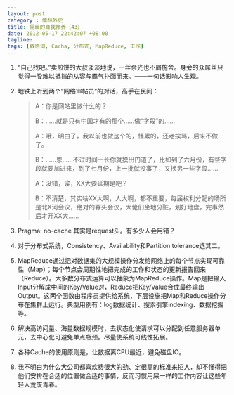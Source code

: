 ```yaml
---
layout: post
category : 儒林外史
title: 屌丝的自我修养（43）
date: 2012-05-17 22:42:07 +08:00
tagline:
tags: [敏感词, Cacha, 分布式, MapReduce, 工作]
---
```


1. “自己找吧。”卖煎饼的大叔淡淡地说，一丝余光也不屑施舍。身旁的众屌丝只觉得一股难以抵挡的从容与霸气扑面而来。——一句话影响人生观。

2. 地铁上听到两个“网络审帖员”的对话，高手在民间：

    > A：你是网站里做什么的？
    > 
    > B：……就是只有中国才有的那个……做“字段”的……
    > 
    > A：哦，明白了，我以前也做这个的，怪累的，还老挨骂，后来不做了。
    > 
    > B：……恩……不过时间一长你就摸出门道了，比如到了六月份，有些字段就要加进来，到了七月份，上一批就没事了，又换另一些字段……
    > 
    > A：没错，诶，XX大要延期是吧？
    > 
    > B：不清楚，其实啥XX大啊，人大啊，都不重要，每届权利分配的场所是北X河会议，绝对的寡头会议，大佬们坐地分赃，划好地盘，完事然后才开XX大……

 
3. Pragma: no-cache 其实是request头。有多少人会用错？

4. 对于分布式系统，Consistency、Availability和Partition tolerance选其二。

5. MapReduce通过把对数据集的大规模操作分发给网络上的每个节点实现可靠性（Map）；每个节点会周期性地把完成的工作和状态的更新报告回来（Reduce）。大多数分布式运算可以抽象为MapReduce操作。Map是把输入Input分解成中间的Key/Value对，Reduce把Key/Value合成最终输出Output。这两个函数由程序员提供给系统，下层设施把Map和Reduce操作分布在集群上运行。典型用例有：log数据统计、搜索引擎indexing、数据挖掘等。

6. 解决高访问量、海量数据规模时，去状态化使请求可以分配到任意服务器单元，去中心化可避免单点瓶颈。尽量使系统可线性拓展。

7. 各种Cache的使用原则是，让数据离CPU最近，避免磁盘IO。

8. 我不明白为什么大公司都喜欢费很大的劲、定很高的标准来招人，却不懂得把他们安排在合适的位置做合适的事情，反而习惯用屎一样的工作内容让这些年轻人荒废青春。 

